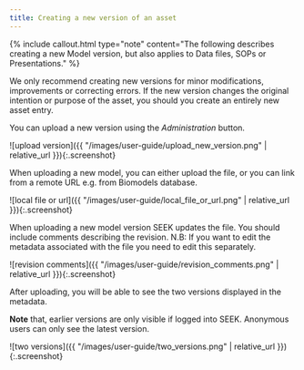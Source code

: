 ```yaml
---
title: Creating a new version of an asset
---
```



{% include callout.html type="note" content="The following describes creating a new Model version, but also applies to Data files, SOPs or Presentations." %}

We only recommend creating new versions for minor modifications, improvements or correcting errors. If the new version changes the
original intention or purpose of the asset, you should you create an entirely new asset entry.
 
You can upload a new version using the _Administration_ button.

![upload version]({{ "/images/user-guide/upload_new_version.png" | relative_url }}){:.screenshot}

When uploading a new model, you can either upload the file, or you can link from a remote URL e.g. from Biomodels database.
 
![local file or url]({{ "/images/user-guide/local_file_or_url.png" | relative_url }}){:.screenshot} 

When uploading a new model version SEEK updates the file. You should include comments describing the revision. N.B: 
If you want to edit the metadata associated with the file you need to edit this separately.
 
![revision comments]({{ "/images/user-guide/revision_comments.png" | relative_url }}){:.screenshot}

After uploading, you will be able to see the two versions displayed in the metadata.

**Note** that, earlier versions are only visible if logged into SEEK. Anonymous users can only see the latest version.
 
![two versions]({{ "/images/user-guide/two_versions.png" | relative_url }}){:.screenshot}